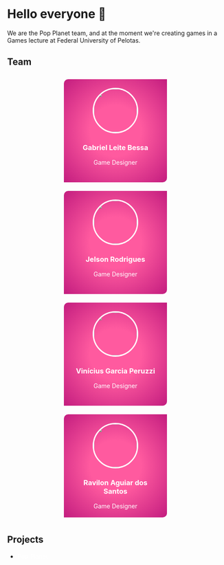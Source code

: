 # Hello everyone 👋

We are the Pop Planet team, and at the moment we're creating games in a Games lecture at Federal University of Pelotas.

## Team

<div id="cardsContainer">
    <div id="gabrielCard" class="card">
        <a href="https://github.com/glbessa">
            <img src="https://avatars.githubusercontent.com/u/20001136?v=4" width="100px" height="100px">
            <div>
                <h3>Gabriel Leite Bessa</h3>
                <p>Game Designer</p>
            </div>
        </a>
    </div>
    <div id="jelsonCard" class="card">
        <a href="https://github.com/JelsonRodrigues">
            <img src="https://avatars.githubusercontent.com/u/88675696?v=4" width="100px" height="100px">
            <div>
                <h3>Jelson Rodrigues</h3>
                <p>Game Designer</p>
            </div>
        </a>
    </div>
    <div id="viniciusCard" class="card">
        <a href="https://github.com/Vinigperuzzi">
            <img src="https://avatars.githubusercontent.com/u/88754301?v=4" width="100px" height="100px">
            <div>
                <h3>Vinícius Garcia Peruzzi</h3>
                <p>Game Designer</p>
            </div>
        </a>
    </div>
    <div id="ravilonCard" class="card">
        <a href="https://github.com/ravilon">
            <img src="https://avatars.githubusercontent.com/u/94138486?v=4" width="100px" height="100px">
            <div>
                <h3>Ravilon Aguiar dos Santos</h3>
                <p>Game Designer</p>
            </div>
        </a>
    </div>
</div>

## Projects

- [Pop Planet](https://github.com/popplanetteam/popplanet)

<style>
    a {
        text-decoration: none;
        color: white;
    }

    a:hover {
        text-decoration: none;
    }

    #cardsContainer {
        display: flex;
        flex-direction: row;
        justify-content: center;
        align-items: center;
        flex-wrap: wrap;
    }

    .card {
        display: inline-block;
        align-items: center;
        width: 200px;
        height: 200px;
        border-radius: 10px 0px 10px 0px;
        background: radial-gradient(circle, rgba(255,90,159,1) 35%, rgba(195,29,127,1) 100%);
        margin: 10px;
        padding: 20px;
    }

    .card * {
        text-align: center;
    }

    .card img {
        display: block;
        margin: 0 auto;
        border: 3.5px solid white;
        border-radius: 50%;
    }
</style>

<!--

**Here are some ideas to get you started:**

🙋‍♀️ A short introduction - what is your organization all about?
🌈 Contribution guidelines - how can the community get involved?
👩‍💻 Useful resources - where can the community find your docs? Is there anything else the community should know?
🍿 Fun facts - what does your team eat for breakfast?
🧙 Remember, you can do mighty things with the power of [Markdown](https://docs.github.com/github/writing-on-github/getting-started-with-writing-and-formatting-on-github/basic-writing-and-formatting-syntax)
-->
